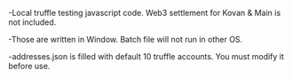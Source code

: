 -Local truffle testing javascript code. Web3 settlement for Kovan & Main is not included.

-Those are written in Window. Batch file will not run in other OS.

-addresses.json is filled with default 10 truffle accounts. You must modify it before use.
